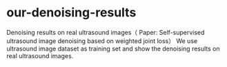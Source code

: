 # our-denoising-results
Denoising results on real ultrasound images（ Paper: Self-supervised ultrasound image denoising based on weighted joint loss）
We use ultrasound image dataset as training set and show the denoising results on real ultrasound images.
